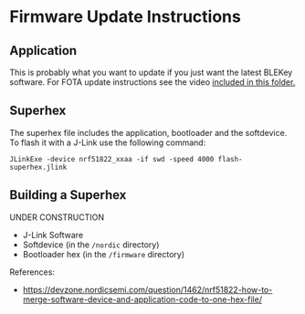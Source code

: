 Firmware Update Instructions
============================

Application
-----------

This is probably what you want to update if you just want the latest BLEKey software. For FOTA update instructions see the video [included in this folder.](fw_update.mp4)

Superhex
--------

The superhex file includes the application, bootloader and the softdevice. To flash it with a J-Link use the following command:

`JLinkExe -device nrf51822_xxaa -if swd -speed 4000 flash-superhex.jlink`

Building a Superhex
-------------------
 
 UNDER CONSTRUCTION
 
* J-Link Software
* Softdevice (in the `/nordic` directory)
* Bootloader hex (in the `/firmware` directory) 

References:
* https://devzone.nordicsemi.com/question/1462/nrf51822-how-to-merge-software-device-and-application-code-to-one-hex-file/
